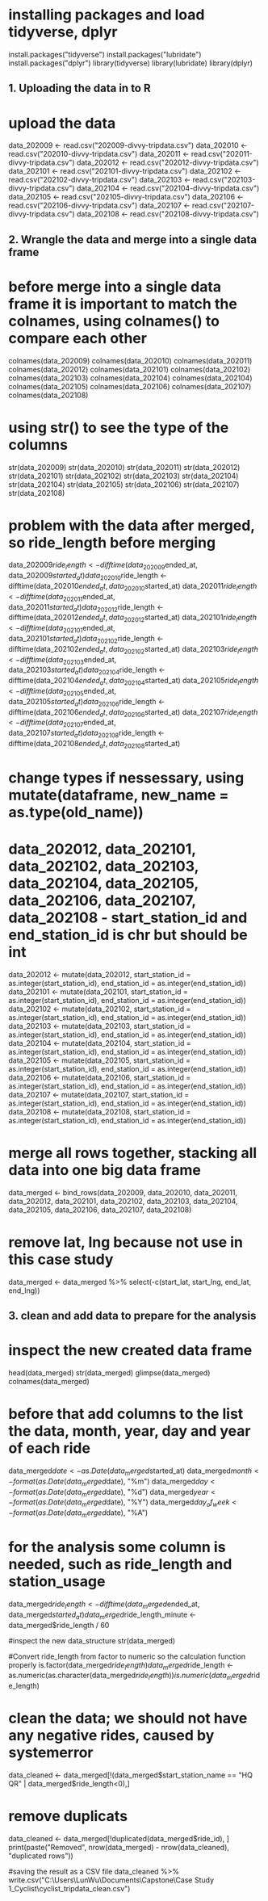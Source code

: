 # installing packages and load tidyverse, dplyr
install.packages("tidyverse")
install.packages("lubridate")
install.packages("dplyr")
library(tidyverse)
library(lubridate)
library(dplyr)

## 1. Uploading the data in to R

# upload the data 
data_202009 <- read.csv("202009-divvy-tripdata.csv")
data_202010 <- read.csv("202010-divvy-tripdata.csv")
data_202011 <- read.csv("202011-divvy-tripdata.csv")
data_202012 <- read.csv("202012-divvy-tripdata.csv")
data_202101 <- read.csv("202101-divvy-tripdata.csv")
data_202102 <- read.csv("202102-divvy-tripdata.csv")
data_202103 <- read.csv("202103-divvy-tripdata.csv")
data_202104 <- read.csv("202104-divvy-tripdata.csv")
data_202105 <- read.csv("202105-divvy-tripdata.csv")
data_202106 <- read.csv("202106-divvy-tripdata.csv")
data_202107 <- read.csv("202107-divvy-tripdata.csv")
data_202108 <- read.csv("202108-divvy-tripdata.csv")

## 2. Wrangle the data and merge into a single data frame


# before merge into a single data frame it is important to match the colnames, using colnames() to compare each other
colnames(data_202009)
colnames(data_202010)
colnames(data_202011)
colnames(data_202012)
colnames(data_202101)
colnames(data_202102)
colnames(data_202103)
colnames(data_202104)
colnames(data_202104)
colnames(data_202105)
colnames(data_202106)
colnames(data_202107)
colnames(data_202108)


# using str() to see the type of the columns
str(data_202009)
str(data_202010)
str(data_202011)
str(data_202012)
str(data_202101)
str(data_202102)
str(data_202103)
str(data_202104)
str(data_202104)
str(data_202105)
str(data_202106)
str(data_202107)
str(data_202108)

# problem with the data after merged, so ride_length before merging
data_202009$ride_length <- difftime(data_202009$ended_at, data_202009$started_at)
data_202010$ride_length <- difftime(data_202010$ended_at, data_202010$started_at)
data_202011$ride_length <- difftime(data_202011$ended_at, data_202011$started_at)
data_202012$ride_length <- difftime(data_202012$ended_at, data_202012$started_at)
data_202101$ride_length <- difftime(data_202101$ended_at, data_202101$started_at)
data_202102$ride_length <- difftime(data_202102$ended_at, data_202102$started_at)
data_202103$ride_length <- difftime(data_202103$ended_at, data_202103$started_at)
data_202104$ride_length <- difftime(data_202104$ended_at, data_202104$started_at)
data_202105$ride_length <- difftime(data_202105$ended_at, data_202105$started_at)
data_202106$ride_length <- difftime(data_202106$ended_at, data_202106$started_at)
data_202107$ride_length <- difftime(data_202107$ended_at, data_202107$started_at)
data_202108$ride_length <- difftime(data_202108$ended_at, data_202108$started_at)


# change types if nessessary, using mutate(dataframe, new_name = as.type(old_name))
# data_202012, data_202101, data_202102, data_202103, data_202104, data_202105, data_202106, data_202107, data_202108 - start_station_id and end_station_id is chr but should be int

data_202012 <- mutate(data_202012, start_station_id = as.integer(start_station_id), end_station_id = as.integer(end_station_id))
data_202101 <- mutate(data_202101, start_station_id = as.integer(start_station_id), end_station_id = as.integer(end_station_id))
data_202102 <- mutate(data_202102, start_station_id = as.integer(start_station_id), end_station_id = as.integer(end_station_id))
data_202103 <- mutate(data_202103, start_station_id = as.integer(start_station_id), end_station_id = as.integer(end_station_id))
data_202104 <- mutate(data_202104, start_station_id = as.integer(start_station_id), end_station_id = as.integer(end_station_id))
data_202105 <- mutate(data_202105, start_station_id = as.integer(start_station_id), end_station_id = as.integer(end_station_id))
data_202106 <- mutate(data_202106, start_station_id = as.integer(start_station_id), end_station_id = as.integer(end_station_id))
data_202107 <- mutate(data_202107, start_station_id = as.integer(start_station_id), end_station_id = as.integer(end_station_id))
data_202108 <- mutate(data_202108, start_station_id = as.integer(start_station_id), end_station_id = as.integer(end_station_id))


# merge all rows together, stacking all data into one big data frame
data_merged <- bind_rows(data_202009, data_202010, data_202011, data_202012, data_202101, data_202102, data_202103, data_202104, data_202105, data_202106, data_202107, data_202108)

# remove lat, lng because not use in this case study 
data_merged <- data_merged %>% 
  select(-c(start_lat, start_lng, end_lat, end_lng))

## 3. clean and add data to prepare for the analysis

# inspect the new created data frame
head(data_merged)
str(data_merged)
glimpse(data_merged)
colnames(data_merged)


# before that add columns to the list the data, month, year, day and year of each ride
data_merged$date <- as.Date(data_merged$started_at)
data_merged$month <- format(as.Date(data_merged$date), "%m")
data_merged$day <- format(as.Date(data_merged$date), "%d")
data_merged$year <- format(as.Date(data_merged$date), "%Y")
data_merged$day_of_week <- format(as.Date(data_merged$date), "%A")


# for the analysis some column is needed, such as ride_length and station_usage
data_merged$ride_length <- difftime(data_merged$ended_at, data_merged$started_at)
data_merged$ride_length_minute <- data_merged$ride_length / 60

#inspect the new data_structure
str(data_merged)

#Convert ride_length from factor to numeric so the calculation function properly
is.factor(data_merged$ride_length)
data_merged$ride_length <- as.numeric(as.character(data_merged$ride_length))
is.numeric(data_merged$ride_length)


# clean the data; we should not have any negative rides, caused by systemerror
data_cleaned <- data_merged[!(data_merged$start_station_name == "HQ QR" | data_merged$ride_length<0),]
# remove duplicats
data_cleaned <- data_merged[!duplicated(data_merged$ride_id), ]
print(paste("Removed", nrow(data_merged) - nrow(data_cleaned), "duplicated rows"))


#saving the result as a CSV file
data_cleaned %>% 
  write.csv("C:\\Users\\LunWu\\Documents\\Capstone\\Case Study 1_Cyclist\\cyclist_tripdata_clean.csv")



